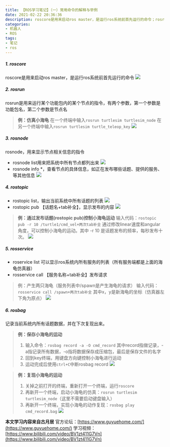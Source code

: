 ```yaml
---
title: 【ROS学习笔记】（一）常用命令的解释与举例
date: 2021-02-22 20:36:36
description: roscore是用来启动ros master，是运行ros系统前首先运行的命令；rosrun是用来运行某个功能包内的某个节点的指令，有两个参数，第一个参数是功能包名，第二个参数是节点名。
categories:
- 机器人
- ROS
tags:
- 笔记
- ros
---
```


##### 1. roscore
roscore是用来启动ros master，是运行ros系统前首先运行的命令
![](https://gitee.com/huffiema/pictures/raw/master/image/202112231644191-ros-notes1-1.png)

##### 2. rosrun
rosrun是用来运行某个功能包内的某个节点的指令，有两个参数，第一个参数是功能包名，第二个参数是节点名
> **例：仿真小海龟**
> 在一个终端中输入`rosrun turtlesim turtlesim_node`
> 在另一个终端中输入`rosrun turtlesim turtle_teleop_key`
> ![](https://gitee.com/huffiema/pictures/raw/master/image/202112231644184-ros-notes1-2.png)
##### 3. rosnode
rosnode，用来显示节点相关信息的指令
* rosnode list用来把系统中所有节点都列出来
![](https://gitee.com/huffiema/pictures/raw/master/image/202112231645569-ros-notes1-3.png)
* rosnode info *，查看节点的具体信息，如正在发布哪些话题、提供的服务、等其他信息
![](https://gitee.com/huffiema/pictures/raw/master/image/202112231645955-ros-notes1-4.png)
##### 4. rostopic
* rostopic list，输出当前系统中所有话题的列表
![](https://gitee.com/huffiema/pictures/raw/master/image/202112231645086-ros-notes1-5.png)
* rostopic pub 【话题名+tab补全】，显示发布的内容
![](https://gitee.com/huffiema/pictures/raw/master/image/202112231645993-ros-notes1-6.png)
> **例：通过发布话题(rostopic pub)控制小海龟运动**
> 输入代码：`rostopic pub -r 10 /turtle1/cmd_vel+两次tab补全`
> 通过修改linear速度和angular角度，可以控制小海龟的运动。其中 -r 10 是话题发布的频率，每秒发布十次。
> ![](https://gitee.com/huffiema/pictures/raw/master/image/202112231646567-ros-notes1-7.png)
##### 5. rosservice
* roservice list 可以显示ros系统内所有服务的列表（所有服务端都是上面的海龟仿真器）
* rosservice call 【服务名称+tab补全】发布请求
> 例：产生两只海龟（服务列表中/spawn是产生海龟的请求）
> 输入代码：`rosservice call /spawn+两次tab补全` 
> 其中x，y是新海龟的坐标（仿真器左下角为原点）
> ![](https://gitee.com/huffiema/pictures/raw/master/image/202112231646126-ros-notes1-8.png)
##### 6. rosbag
记录当前系统内所有话题数据，并在下次复现出来。

> **例：保存小海龟的运动**
> 1. 输入命令：`rosbag record -a -O cmd_record`
> 其中record指做记录，-a指记录所有数据，-o指将数据保存成压缩包，最后是保存文件的名字
> 2. 回到key终端，用键盘方向键控制小海龟进行运动
> 3. 运动完成后使用`ctrl+C`中断rosbag record
> ![](https://gitee.com/huffiema/pictures/raw/master/image/202112231646263-ros-notes1-9.png)

> **例：复现小海龟的运动**
> 1. 关掉之前打开的终端，重新打开一个终端，运行`roscore`
> 2. 再新开一个终端，启动小海龟的仿真：`rosrun turtlesim turtlesim_node`（这里不需要启动键盘输入）
> 3. 再新开一个终端，实现小海龟的动作复现：`rosbag play cmd_record.bag`
> ![](https://gitee.com/huffiema/pictures/raw/master/image/202112231646907-ros-notes1-10.png)

**本文学习内容来自古月居**
官方论坛：[https://www.guyuehome.com/](https://www.guyuehome.com/)
学习视频：[https://www.bilibili.com/video/BV1zt411G7Vn](https://www.bilibili.com/video/BV1zt411G7Vn)

